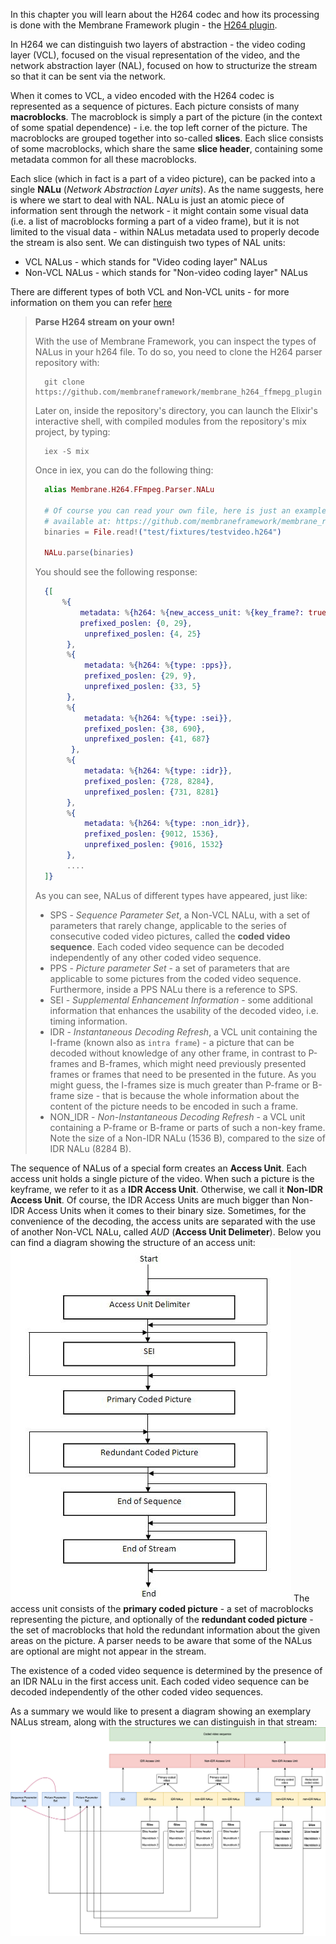 In this chapter you will learn about the H264 codec and how its processing is done with the Membrane Framework plugin - the [H264 plugin](https://github.com/membraneframework/membrane_h264_ffmpeg_plugin).

In H264 we can distinguish two layers of abstraction - the video coding layer (VCL), focused on the visual representation of the video, and the network abstraction layer (NAL), focused on how to structurize the stream so that it can be sent via the network.

When it comes to VCL, a video encoded with the H264 codec is represented as a sequence of pictures. Each picture consists of many **macroblocks**.
The macroblock is simply a part of the picture (in the context of some spatial dependence) - i.e. the top left corner of the picture.
The macroblocks are grouped together into so-called **slices**. Each slice consists of some macroblocks, which share the same **slice header**, containing some metadata common for all these macroblocks.

Each slice (which in fact is a part of a video picture), can be packed into a single
**NALu** (*Network Abstraction Layer units*). As the name suggests, here is where we start to deal with NAL. NALu is just an atomic piece of information sent through the network - it might contain some visual data (i.e. a list of macroblocks forming a part of a video frame), but it is not limited to the visual data - within NALus metadata used to properly decode the stream is also sent. We can distinguish two types of NAL units:

- VCL NALus - which stands for "Video coding layer" NALus
- Non-VCL NALus - which stands for "Non-video coding layer" NALus

There are different types of both VCL and Non-VCL units - for more information on them you can refer [here](https://yumichan.net/video-processing/video-compression/introduction-to-h264-nal-unit/)
> **Parse H264 stream on your own!**
> 
> With the use of Membrane Framework, you can inspect the types of NALus in your h264 file. To do so, you need to clone the H264 parser repository with:
>
> ```console
>   git clone https://github.com/membraneframework/membrane_h264_ffmepg_plugin
> ```
>
> Later on, inside the repository's directory, you can launch the Elixir's interactive shell, with compiled modules from the repository's mix project, by typing:
>
> ```console
>   iex -S mix
> ```
>
> Once in iex, you can do the following thing:
>
> ```Elixir
>   alias Membrane.H264.FFmpeg.Parser.NALu
>
>   # Of course you can read your own file, here is just an example file from the membrane_rtmp_plugin's test directory,
>   # available at: https://github.com/membraneframework/membrane_rtmp_plugin/tree/master/test/fixtures/testvideo.h264
>   binaries = File.read!("test/fixtures/testvideo.h264") 
>
>   NALu.parse(binaries)
> ```
>
> You should see the following response:
>
> ```Elixir
>   {[
>       %{
>           metadata: %{h264: %{new_access_unit: %{key_frame?: true}, type: :sps}},
>           prefixed_poslen: {0, 29},
>            unprefixed_poslen: {4, 25}
>        },
>        %{
>            metadata: %{h264: %{type: :pps}},
>            prefixed_poslen: {29, 9},
>            unprefixed_poslen: {33, 5}
>        },
>        %{
>            metadata: %{h264: %{type: :sei}},
>            prefixed_poslen: {38, 690},
>            unprefixed_poslen: {41, 687}
>         },
>        %{
>            metadata: %{h264: %{type: :idr}},
>            prefixed_poslen: {728, 8284},
>            unprefixed_poslen: {731, 8281}
>        },
>        %{
>            metadata: %{h264: %{type: :non_idr}},
>            prefixed_poslen: {9012, 1536},
>            unprefixed_poslen: {9016, 1532}
>        },
>        ....
>   ]}
> ```
>
> As you can see, NALus of different types have appeared, just like:
>
> - SPS - *Sequence Parameter Set*, a Non-VCL NALu, with a set of parameters that rarely change, applicable to the series of consecutive coded video pictures, called the **coded video sequence**. Each coded video sequence can be decoded independently of any other coded video sequence.
> - PPS - *Picture parameter Set* - a set of parameters that are applicable to some pictures from the coded video sequence. Furthermore, inside a PPS NALu there is a reference to SPS.
> - SEI - *Supplemental Enhancement Information* - some additional information that enhances the usability of the decoded video, i.e. timing information.
> - IDR - *Instantaneous Decoding Refresh*, a VCL unit containing the I-frame (known also as `intra frame`) - a picture that can be decoded without knowledge of any other frame, in contrast to P-frames and B-frames, which might need previously presented frames or frames that need to be presented in the future. As you might guess, the I-frames size is much greater than P-frame or B-frame size - that is because the whole information about the content of the picture needs to be encoded in such a frame.
> - NON_IDR - *Non-Instantaneous Decoding Refresh* - a VCL unit containing a P-frame or B-frame or parts of such a non-key frame. Note the size of a Non-IDR NALu (1536 B), compared to the size of IDR NALu (8284 B).

The sequence of NALus of a special form creates an **Access Unit**.
Each access unit holds a single picture of the video.
When such a picture is the keyframe, we refer to it as a **IDR Access Unit**. Otherwise, we call it **Non-IDR Access Unit**. Of course, the IDR Access Units are much bigger than Non-IDR Access Units when it comes to their binary size.
Sometimes, for the convenience of the decoding, the access units are separated with the use of another Non-VCL NALu, called *AUD* (**Access Unit Delimeter**).
Below you can find a diagram showing the structure of an access unit:
![Access Unit structure](assets/au_structure.png)
The access unit consists of the **primary coded picture** - a set of macroblocks representing the picture, and optionally of the **redundant coded picture** - the set of macroblocks that hold the redundant information about the given areas on the picture.
A parser needs to be aware that some of the NALus are optional are might not appear in the stream.

The existence of a coded video sequence is determined by the presence of an IDR NALu in the first access unit. Each coded video sequence can be decoded independently of the other coded video sequences.

As a summary we would like to present a diagram showing an exemplary NALus stream, along with the structures we can distinguish in that stream:
![H264 NALus stream](assets/h264_structure.png)
